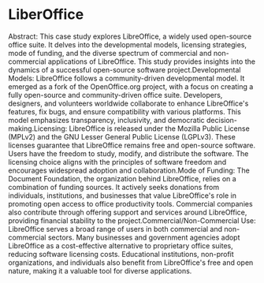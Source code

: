 # LiberOffice

Abstract: This case study explores LibreOffice, a widely used open-source office suite. It delves into the developmental models, licensing strategies, mode of funding, and the diverse spectrum of commercial and non-commercial applications of LibreOffice. This study provides insights into the dynamics of a successful open-source software project.Developmental Models: LibreOffice follows a community-driven developmental model. It emerged as a fork of the OpenOffice.org project, with a focus on creating a fully open-source and community-driven office suite. Developers, designers, and volunteers worldwide collaborate to enhance LibreOffice's features, fix bugs, and ensure compatibility with various platforms. This model emphasizes transparency, inclusivity, and democratic decision-making.Licensing: LibreOffice is released under the Mozilla Public License (MPLv2) and the GNU Lesser General Public License (LGPLv3). These licenses guarantee that LibreOffice remains free and open-source software. Users have the freedom to study, modify, and distribute the software. The licensing choice aligns with the principles of software freedom and encourages widespread adoption and collaboration.Mode of Funding: The Document Foundation, the organization behind LibreOffice, relies on a combination of funding sources. It actively seeks donations from individuals, institutions, and businesses that value LibreOffice's role in promoting open access to office productivity tools. Commercial companies also contribute through offering support and services around LibreOffice, providing financial stability to the project.Commercial/Non-Commercial Use: LibreOffice serves a broad range of users in both commercial and non-commercial sectors. Many businesses and government agencies adopt LibreOffice as a cost-effective alternative to proprietary office suites, reducing software licensing costs. Educational institutions, non-profit organizations, and individuals also benefit from LibreOffice's free and open nature, making it a valuable tool for diverse applications.
